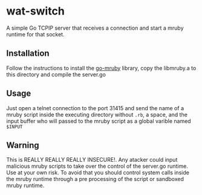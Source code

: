 # wat-switch

A simple Go TCPIP server that receives a connection and start a mruby runtime for that socket.

## Installation

Follow the instructions to install the [go-mruby](github.com/mitchellh/go-mruby) library, copy
the libmruby.a to this directory and compile the server.go

## Usage

Just open a telnet connection to the port 31415 and send the name of a mruby script inside the executing
directory without `.rb`, a space, and the input buffer who will passed to the mruby script as a global
varible named `$INPUT`

## Warning

This is REALLY REALLY REALLY INSECURE!. Any atacker could input malicious mruby scripts to take over the
control of the server.go runtime. Use at your own risk. To avoid that you should control system calls
inside the mruby runtime through a pre processing of the script or sandboxed mruby runtime.
